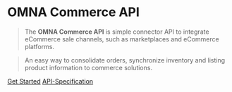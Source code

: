 # OMNA Commerce API

> The **OMNA Commerce API** is simple connector API to integrate eCommerce sale channels, such as 
  marketplaces and eCommerce platforms.

> An easy way to consolidate orders, synchronize inventory and listing product information to commerce solutions.

[Get Started](overview)
[API-Specification](http://doc-api.omna.io/api-spec)